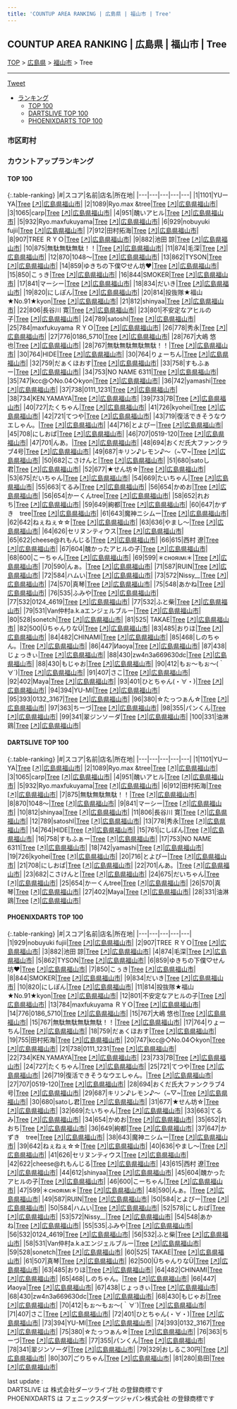 ```yaml
---
title: 'COUNTUP AREA RANKING | 広島県 | 福山市 | Tree'
---
```

## COUNTUP AREA RANKING | 広島県 | 福山市 | Tree

[TOP](/darts/rank/) > [広島県](/darts/rank/広島県/) > [福山市](/darts/rank/広島県/福山市/) > Tree

___

<a href="https://twitter.com/share?ref_src=twsrc%5Etfw" data-text="COUNTUP AREA RANKING | 広島県福山市Tree" class="twitter-share-button" data-hashtags="DARTSLIVE,PHOENIXDARTS,darts,ダーツ" data-show-count="false">Tweet</a>

* [ランキング](#カウントアップランキング)
    * [TOP 100](#top-100)
    * [DARTSLIVE TOP 100](#dartslive-top-100)
    * [PHOENIXDARTS TOP 100](#phoenixdarts-top-100)

### 市区町村

<ul>

</ul>

### カウントアップランキング

#### TOP 100



{:.table-ranking}
|#|スコア|名前|店名|所在地|
|---|---|---|---|---|
|1|1101|<span class="rank-name-dl">YUーYA</span>|<a href="/darts/rank/shops/60dfb72e49f59936774c926eb736cb5a.html">Tree</a> <a href="https://search.dartslive.com/jp/shop/60dfb72e49f59936774c926eb736cb5a">[↗]</a>|<a href="/darts/rank/広島県/福山市">広島県福山市</a>|
|2|1089|<span class="rank-name-dl">Ryo.max &amp;tree</span>|<a href="/darts/rank/shops/60dfb72e49f59936774c926eb736cb5a.html">Tree</a> <a href="https://search.dartslive.com/jp/shop/60dfb72e49f59936774c926eb736cb5a">[↗]</a>|<a href="/darts/rank/広島県/福山市">広島県福山市</a>|
|3|1065|<span class="rank-name-dl">carp</span>|<a href="/darts/rank/shops/60dfb72e49f59936774c926eb736cb5a.html">Tree</a> <a href="https://search.dartslive.com/jp/shop/60dfb72e49f59936774c926eb736cb5a">[↗]</a>|<a href="/darts/rank/広島県/福山市">広島県福山市</a>|
|4|951|<span class="rank-name-dl">醜いアヒル</span>|<a href="/darts/rank/shops/60dfb72e49f59936774c926eb736cb5a.html">Tree</a> <a href="https://search.dartslive.com/jp/shop/60dfb72e49f59936774c926eb736cb5a">[↗]</a>|<a href="/darts/rank/広島県/福山市">広島県福山市</a>|
|5|932|<span class="rank-name-dl">Ryo.maxfukuyama</span>|<a href="/darts/rank/shops/60dfb72e49f59936774c926eb736cb5a.html">Tree</a> <a href="https://search.dartslive.com/jp/shop/60dfb72e49f59936774c926eb736cb5a">[↗]</a>|<a href="/darts/rank/広島県/福山市">広島県福山市</a>|
|6|929|<span class="rank-name-pd">nobuyuki fujii</span>|<a href="/darts/rank/shops/95175.html">Tree</a> <a href="https://vs.phoenixdarts.com/jp/shop/shopDetailInfo/s_95175?s_seq=95175">[↗]</a>|<a href="/darts/rank/広島県/福山市">広島県福山市</a>|
|7|912|<span class="rank-name-dl">田村拓海</span>|<a href="/darts/rank/shops/60dfb72e49f59936774c926eb736cb5a.html">Tree</a> <a href="https://search.dartslive.com/jp/shop/60dfb72e49f59936774c926eb736cb5a">[↗]</a>|<a href="/darts/rank/広島県/福山市">広島県福山市</a>|
|8|907|<span class="rank-name-pd">TREE      ＲＹＯ</span>|<a href="/darts/rank/shops/95175.html">Tree</a> <a href="https://vs.phoenixdarts.com/jp/shop/shopDetailInfo/s_95175?s_seq=95175">[↗]</a>|<a href="/darts/rank/広島県/福山市">広島県福山市</a>|
|9|882|<span class="rank-name-pd"><span class="pro-icon-pd"></span>池田 諒</span>|<a href="/darts/rank/shops/95175.html">Tree</a> <a href="https://vs.phoenixdarts.com/jp/shop/shopDetailInfo/s_95175?s_seq=95175">[↗]</a>|<a href="/darts/rank/広島県/福山市">広島県福山市</a>|
|10|875|<span class="rank-name-dl">無駄無駄無駄！！</span>|<a href="/darts/rank/shops/60dfb72e49f59936774c926eb736cb5a.html">Tree</a> <a href="https://search.dartslive.com/jp/shop/60dfb72e49f59936774c926eb736cb5a">[↗]</a>|<a href="/darts/rank/広島県/福山市">広島県福山市</a>|
|11|874|<span class="rank-name-pd">毛深</span>|<a href="/darts/rank/shops/95175.html">Tree</a> <a href="https://vs.phoenixdarts.com/jp/shop/shopDetailInfo/s_95175?s_seq=95175">[↗]</a>|<a href="/darts/rank/広島県/福山市">広島県福山市</a>|
|12|870|<span class="rank-name-dl">1048～</span>|<a href="/darts/rank/shops/60dfb72e49f59936774c926eb736cb5a.html">Tree</a> <a href="https://search.dartslive.com/jp/shop/60dfb72e49f59936774c926eb736cb5a">[↗]</a>|<a href="/darts/rank/広島県/福山市">広島県福山市</a>|
|13|862|<span class="rank-name-pd">TYSON</span>|<a href="/darts/rank/shops/95175.html">Tree</a> <a href="https://vs.phoenixdarts.com/jp/shop/shopDetailInfo/s_95175?s_seq=95175">[↗]</a>|<a href="/darts/rank/広島県/福山市">広島県福山市</a>|
|14|859|<span class="rank-name-pd">ゆきちの下僕♡せん坊♥</span>|<a href="/darts/rank/shops/95175.html">Tree</a> <a href="https://vs.phoenixdarts.com/jp/shop/shopDetailInfo/s_95175?s_seq=95175">[↗]</a>|<a href="/darts/rank/広島県/福山市">広島県福山市</a>|
|15|850|<span class="rank-name-pd">こぅき</span>|<a href="/darts/rank/shops/95175.html">Tree</a> <a href="https://vs.phoenixdarts.com/jp/shop/shopDetailInfo/s_95175?s_seq=95175">[↗]</a>|<a href="/darts/rank/広島県/福山市">広島県福山市</a>|
|16|844|<span class="rank-name-pd">SMOKER</span>|<a href="/darts/rank/shops/95175.html">Tree</a> <a href="https://vs.phoenixdarts.com/jp/shop/shopDetailInfo/s_95175?s_seq=95175">[↗]</a>|<a href="/darts/rank/広島県/福山市">広島県福山市</a>|
|17|841|<span class="rank-name-dl">マーシー</span>|<a href="/darts/rank/shops/60dfb72e49f59936774c926eb736cb5a.html">Tree</a> <a href="https://search.dartslive.com/jp/shop/60dfb72e49f59936774c926eb736cb5a">[↗]</a>|<a href="/darts/rank/広島県/福山市">広島県福山市</a>|
|18|834|<span class="rank-name-pd">だいき</span>|<a href="/darts/rank/shops/95175.html">Tree</a> <a href="https://vs.phoenixdarts.com/jp/shop/shopDetailInfo/s_95175?s_seq=95175">[↗]</a>|<a href="/darts/rank/広島県/福山市">広島県福山市</a>|
|19|820|<span class="rank-name-pd">にしぽん</span>|<a href="/darts/rank/shops/95175.html">Tree</a> <a href="https://vs.phoenixdarts.com/jp/shop/shopDetailInfo/s_95175?s_seq=95175">[↗]</a>|<a href="/darts/rank/広島県/福山市">広島県福山市</a>|
|20|814|<span class="rank-name-pd">投抜隊★福山★No.91★kyon</span>|<a href="/darts/rank/shops/95175.html">Tree</a> <a href="https://vs.phoenixdarts.com/jp/shop/shopDetailInfo/s_95175?s_seq=95175">[↗]</a>|<a href="/darts/rank/広島県/福山市">広島県福山市</a>|
|21|812|<span class="rank-name-dl">shinyaa</span>|<a href="/darts/rank/shops/60dfb72e49f59936774c926eb736cb5a.html">Tree</a> <a href="https://search.dartslive.com/jp/shop/60dfb72e49f59936774c926eb736cb5a">[↗]</a>|<a href="/darts/rank/広島県/福山市">広島県福山市</a>|
|22|806|<span class="rank-name-dl">長谷川 寛</span>|<a href="/darts/rank/shops/60dfb72e49f59936774c926eb736cb5a.html">Tree</a> <a href="https://search.dartslive.com/jp/shop/60dfb72e49f59936774c926eb736cb5a">[↗]</a>|<a href="/darts/rank/広島県/福山市">広島県福山市</a>|
|23|801|<span class="rank-name-pd">不安定なアヒルの子</span>|<a href="/darts/rank/shops/95175.html">Tree</a> <a href="https://vs.phoenixdarts.com/jp/shop/shopDetailInfo/s_95175?s_seq=95175">[↗]</a>|<a href="/darts/rank/広島県/福山市">広島県福山市</a>|
|24|789|<span class="rank-name-dl">satoshI</span>|<a href="/darts/rank/shops/60dfb72e49f59936774c926eb736cb5a.html">Tree</a> <a href="https://search.dartslive.com/jp/shop/60dfb72e49f59936774c926eb736cb5a">[↗]</a>|<a href="/darts/rank/広島県/福山市">広島県福山市</a>|
|25|784|<span class="rank-name-pd">maxfukuyama ＲＹＯ</span>|<a href="/darts/rank/shops/95175.html">Tree</a> <a href="https://vs.phoenixdarts.com/jp/shop/shopDetailInfo/s_95175?s_seq=95175">[↗]</a>|<a href="/darts/rank/広島県/福山市">広島県福山市</a>|
|26|778|<span class="rank-name-dl">秀永</span>|<a href="/darts/rank/shops/60dfb72e49f59936774c926eb736cb5a.html">Tree</a> <a href="https://search.dartslive.com/jp/shop/60dfb72e49f59936774c926eb736cb5a">[↗]</a>|<a href="/darts/rank/広島県/福山市">広島県福山市</a>|
|27|776|<span class="rank-name-pd">0186_5710</span>|<a href="/darts/rank/shops/95175.html">Tree</a> <a href="https://vs.phoenixdarts.com/jp/shop/shopDetailInfo/s_95175?s_seq=95175">[↗]</a>|<a href="/darts/rank/広島県/福山市">広島県福山市</a>|
|28|767|<span class="rank-name-pd">大嶋 悠也</span>|<a href="/darts/rank/shops/95175.html">Tree</a> <a href="https://vs.phoenixdarts.com/jp/shop/shopDetailInfo/s_95175?s_seq=95175">[↗]</a>|<a href="/darts/rank/広島県/福山市">広島県福山市</a>|
|28|767|<span class="rank-name-pd">無駄無駄無駄無駄！！</span>|<a href="/darts/rank/shops/95175.html">Tree</a> <a href="https://vs.phoenixdarts.com/jp/shop/shopDetailInfo/s_95175?s_seq=95175">[↗]</a>|<a href="/darts/rank/広島県/福山市">広島県福山市</a>|
|30|764|<span class="rank-name-dl">HIDE</span>|<a href="/darts/rank/shops/60dfb72e49f59936774c926eb736cb5a.html">Tree</a> <a href="https://search.dartslive.com/jp/shop/60dfb72e49f59936774c926eb736cb5a">[↗]</a>|<a href="/darts/rank/広島県/福山市">広島県福山市</a>|
|30|764|<span class="rank-name-pd">りょーちん</span>|<a href="/darts/rank/shops/95175.html">Tree</a> <a href="https://vs.phoenixdarts.com/jp/shop/shopDetailInfo/s_95175?s_seq=95175">[↗]</a>|<a href="/darts/rank/広島県/福山市">広島県福山市</a>|
|32|759|<span class="rank-name-pd">だぁくほおす</span>|<a href="/darts/rank/shops/95175.html">Tree</a> <a href="https://vs.phoenixdarts.com/jp/shop/shopDetailInfo/s_95175?s_seq=95175">[↗]</a>|<a href="/darts/rank/広島県/福山市">広島県福山市</a>|
|33|758|<span class="rank-name-dl">すもふぁー</span>|<a href="/darts/rank/shops/60dfb72e49f59936774c926eb736cb5a.html">Tree</a> <a href="https://search.dartslive.com/jp/shop/60dfb72e49f59936774c926eb736cb5a">[↗]</a>|<a href="/darts/rank/広島県/福山市">広島県福山市</a>|
|34|753|<span class="rank-name-dl">NO NAME 6311</span>|<a href="/darts/rank/shops/60dfb72e49f59936774c926eb736cb5a.html">Tree</a> <a href="https://search.dartslive.com/jp/shop/60dfb72e49f59936774c926eb736cb5a">[↗]</a>|<a href="/darts/rank/広島県/福山市">広島県福山市</a>|
|35|747|<span class="rank-name-pd">kcc@◇No.04◇kyon</span>|<a href="/darts/rank/shops/95175.html">Tree</a> <a href="https://vs.phoenixdarts.com/jp/shop/shopDetailInfo/s_95175?s_seq=95175">[↗]</a>|<a href="/darts/rank/広島県/福山市">広島県福山市</a>|
|36|742|<span class="rank-name-dl">yamashi</span>|<a href="/darts/rank/shops/60dfb72e49f59936774c926eb736cb5a.html">Tree</a> <a href="https://search.dartslive.com/jp/shop/60dfb72e49f59936774c926eb736cb5a">[↗]</a>|<a href="/darts/rank/広島県/福山市">広島県福山市</a>|
|37|738|<span class="rank-name-pd">0111_1231</span>|<a href="/darts/rank/shops/95175.html">Tree</a> <a href="https://vs.phoenixdarts.com/jp/shop/shopDetailInfo/s_95175?s_seq=95175">[↗]</a>|<a href="/darts/rank/広島県/福山市">広島県福山市</a>|
|38|734|<span class="rank-name-pd">KEN.YAMAYA</span>|<a href="/darts/rank/shops/95175.html">Tree</a> <a href="https://vs.phoenixdarts.com/jp/shop/shopDetailInfo/s_95175?s_seq=95175">[↗]</a>|<a href="/darts/rank/広島県/福山市">広島県福山市</a>|
|39|733|<span class="rank-name-pd">7B</span>|<a href="/darts/rank/shops/95175.html">Tree</a> <a href="https://vs.phoenixdarts.com/jp/shop/shopDetailInfo/s_95175?s_seq=95175">[↗]</a>|<a href="/darts/rank/広島県/福山市">広島県福山市</a>|
|40|727|<span class="rank-name-pd">たくちゃん</span>|<a href="/darts/rank/shops/95175.html">Tree</a> <a href="https://vs.phoenixdarts.com/jp/shop/shopDetailInfo/s_95175?s_seq=95175">[↗]</a>|<a href="/darts/rank/広島県/福山市">広島県福山市</a>|
|41|726|<span class="rank-name-dl">kyohei</span>|<a href="/darts/rank/shops/60dfb72e49f59936774c926eb736cb5a.html">Tree</a> <a href="https://search.dartslive.com/jp/shop/60dfb72e49f59936774c926eb736cb5a">[↗]</a>|<a href="/darts/rank/広島県/福山市">広島県福山市</a>|
|42|721|<span class="rank-name-pd">てつや</span>|<a href="/darts/rank/shops/95175.html">Tree</a> <a href="https://vs.phoenixdarts.com/jp/shop/shopDetailInfo/s_95175?s_seq=95175">[↗]</a>|<a href="/darts/rank/広島県/福山市">広島県福山市</a>|
|43|719|<span class="rank-name-pd">復活できそうなウエしゃん。</span>|<a href="/darts/rank/shops/95175.html">Tree</a> <a href="https://vs.phoenixdarts.com/jp/shop/shopDetailInfo/s_95175?s_seq=95175">[↗]</a>|<a href="/darts/rank/広島県/福山市">広島県福山市</a>|
|44|716|<span class="rank-name-dl">とよぴー</span>|<a href="/darts/rank/shops/60dfb72e49f59936774c926eb736cb5a.html">Tree</a> <a href="https://search.dartslive.com/jp/shop/60dfb72e49f59936774c926eb736cb5a">[↗]</a>|<a href="/darts/rank/広島県/福山市">広島県福山市</a>|
|45|708|<span class="rank-name-dl">にしおぱ</span>|<a href="/darts/rank/shops/60dfb72e49f59936774c926eb736cb5a.html">Tree</a> <a href="https://search.dartslive.com/jp/shop/60dfb72e49f59936774c926eb736cb5a">[↗]</a>|<a href="/darts/rank/広島県/福山市">広島県福山市</a>|
|46|707|<span class="rank-name-pd">0519-120</span>|<a href="/darts/rank/shops/95175.html">Tree</a> <a href="https://vs.phoenixdarts.com/jp/shop/shopDetailInfo/s_95175?s_seq=95175">[↗]</a>|<a href="/darts/rank/広島県/福山市">広島県福山市</a>|
|47|701|<span class="rank-name-dl">んあ。</span>|<a href="/darts/rank/shops/60dfb72e49f59936774c926eb736cb5a.html">Tree</a> <a href="https://search.dartslive.com/jp/shop/60dfb72e49f59936774c926eb736cb5a">[↗]</a>|<a href="/darts/rank/広島県/福山市">広島県福山市</a>|
|48|694|<span class="rank-name-pd">おくだ氏大ファンクラブ4号</span>|<a href="/darts/rank/shops/95175.html">Tree</a> <a href="https://vs.phoenixdarts.com/jp/shop/shopDetailInfo/s_95175?s_seq=95175">[↗]</a>|<a href="/darts/rank/広島県/福山市">広島県福山市</a>|
|49|687|<span class="rank-name-pd">キリン♪レモン♪～（~▽~</span>|<a href="/darts/rank/shops/95175.html">Tree</a> <a href="https://vs.phoenixdarts.com/jp/shop/shopDetailInfo/s_95175?s_seq=95175">[↗]</a>|<a href="/darts/rank/広島県/福山市">広島県福山市</a>|
|50|682|<span class="rank-name-dl">こさけんと</span>|<a href="/darts/rank/shops/60dfb72e49f59936774c926eb736cb5a.html">Tree</a> <a href="https://search.dartslive.com/jp/shop/60dfb72e49f59936774c926eb736cb5a">[↗]</a>|<a href="/darts/rank/広島県/福山市">広島県福山市</a>|
|51|680|<span class="rank-name-pd">satoし君</span>|<a href="/darts/rank/shops/95175.html">Tree</a> <a href="https://vs.phoenixdarts.com/jp/shop/shopDetailInfo/s_95175?s_seq=95175">[↗]</a>|<a href="/darts/rank/広島県/福山市">広島県福山市</a>|
|52|677|<span class="rank-name-pd">★せん坊☆</span>|<a href="/darts/rank/shops/95175.html">Tree</a> <a href="https://vs.phoenixdarts.com/jp/shop/shopDetailInfo/s_95175?s_seq=95175">[↗]</a>|<a href="/darts/rank/広島県/福山市">広島県福山市</a>|
|53|675|<span class="rank-name-dl">だいちゃん</span>|<a href="/darts/rank/shops/60dfb72e49f59936774c926eb736cb5a.html">Tree</a> <a href="https://search.dartslive.com/jp/shop/60dfb72e49f59936774c926eb736cb5a">[↗]</a>|<a href="/darts/rank/広島県/福山市">広島県福山市</a>|
|54|669|<span class="rank-name-pd">たいちゃん</span>|<a href="/darts/rank/shops/95175.html">Tree</a> <a href="https://vs.phoenixdarts.com/jp/shop/shopDetailInfo/s_95175?s_seq=95175">[↗]</a>|<a href="/darts/rank/広島県/福山市">広島県福山市</a>|
|55|663|<span class="rank-name-pd">てるみ</span>|<a href="/darts/rank/shops/95175.html">Tree</a> <a href="https://vs.phoenixdarts.com/jp/shop/shopDetailInfo/s_95175?s_seq=95175">[↗]</a>|<a href="/darts/rank/広島県/福山市">広島県福山市</a>|
|56|654|<span class="rank-name-pd">かめお</span>|<a href="/darts/rank/shops/95175.html">Tree</a> <a href="https://vs.phoenixdarts.com/jp/shop/shopDetailInfo/s_95175?s_seq=95175">[↗]</a>|<a href="/darts/rank/広島県/福山市">広島県福山市</a>|
|56|654|<span class="rank-name-dl">かーくんtree</span>|<a href="/darts/rank/shops/60dfb72e49f59936774c926eb736cb5a.html">Tree</a> <a href="https://search.dartslive.com/jp/shop/60dfb72e49f59936774c926eb736cb5a">[↗]</a>|<a href="/darts/rank/広島県/福山市">広島県福山市</a>|
|58|652|<span class="rank-name-pd">れおち</span>|<a href="/darts/rank/shops/95175.html">Tree</a> <a href="https://vs.phoenixdarts.com/jp/shop/shopDetailInfo/s_95175?s_seq=95175">[↗]</a>|<a href="/darts/rank/広島県/福山市">広島県福山市</a>|
|59|649|<span class="rank-name-pd">絢都</span>|<a href="/darts/rank/shops/95175.html">Tree</a> <a href="https://vs.phoenixdarts.com/jp/shop/shopDetailInfo/s_95175?s_seq=95175">[↗]</a>|<a href="/darts/rank/広島県/福山市">広島県福山市</a>|
|60|647|<span class="rank-name-pd">かずき　tree</span>|<a href="/darts/rank/shops/95175.html">Tree</a> <a href="https://vs.phoenixdarts.com/jp/shop/shopDetailInfo/s_95175?s_seq=95175">[↗]</a>|<a href="/darts/rank/広島県/福山市">広島県福山市</a>|
|61|643|<span class="rank-name-pd">魔神ニシムー</span>|<a href="/darts/rank/shops/95175.html">Tree</a> <a href="https://vs.phoenixdarts.com/jp/shop/shopDetailInfo/s_95175?s_seq=95175">[↗]</a>|<a href="/darts/rank/広島県/福山市">広島県福山市</a>|
|62|642|<span class="rank-name-pd">ねぇねぇ☆☆</span>|<a href="/darts/rank/shops/95175.html">Tree</a> <a href="https://vs.phoenixdarts.com/jp/shop/shopDetailInfo/s_95175?s_seq=95175">[↗]</a>|<a href="/darts/rank/広島県/福山市">広島県福山市</a>|
|63|636|<span class="rank-name-pd">やまし〜</span>|<a href="/darts/rank/shops/95175.html">Tree</a> <a href="https://vs.phoenixdarts.com/jp/shop/shopDetailInfo/s_95175?s_seq=95175">[↗]</a>|<a href="/darts/rank/広島県/福山市">広島県福山市</a>|
|64|626|<span class="rank-name-pd">セリヌンティウス</span>|<a href="/darts/rank/shops/95175.html">Tree</a> <a href="https://vs.phoenixdarts.com/jp/shop/shopDetailInfo/s_95175?s_seq=95175">[↗]</a>|<a href="/darts/rank/広島県/福山市">広島県福山市</a>|
|65|622|<span class="rank-name-pd">cheese@れもんじる</span>|<a href="/darts/rank/shops/95175.html">Tree</a> <a href="https://vs.phoenixdarts.com/jp/shop/shopDetailInfo/s_95175?s_seq=95175">[↗]</a>|<a href="/darts/rank/広島県/福山市">広島県福山市</a>|
|66|615|<span class="rank-name-pd"><span class="pro-icon-pd"></span>西村 遼</span>|<a href="/darts/rank/shops/95175.html">Tree</a> <a href="https://vs.phoenixdarts.com/jp/shop/shopDetailInfo/s_95175?s_seq=95175">[↗]</a>|<a href="/darts/rank/広島県/福山市">広島県福山市</a>|
|67|604|<span class="rank-name-pd">醜かったアヒルの子</span>|<a href="/darts/rank/shops/95175.html">Tree</a> <a href="https://vs.phoenixdarts.com/jp/shop/shopDetailInfo/s_95175?s_seq=95175">[↗]</a>|<a href="/darts/rank/広島県/福山市">広島県福山市</a>|
|68|600|<span class="rank-name-pd">こーちゃん</span>|<a href="/darts/rank/shops/95175.html">Tree</a> <a href="https://vs.phoenixdarts.com/jp/shop/shopDetailInfo/s_95175?s_seq=95175">[↗]</a>|<a href="/darts/rank/広島県/福山市">広島県福山市</a>|
|69|599|<span class="rank-name-pd">＊снояιмι＊</span>|<a href="/darts/rank/shops/95175.html">Tree</a> <a href="https://vs.phoenixdarts.com/jp/shop/shopDetailInfo/s_95175?s_seq=95175">[↗]</a>|<a href="/darts/rank/広島県/福山市">広島県福山市</a>|
|70|590|<span class="rank-name-pd">んぁ。</span>|<a href="/darts/rank/shops/95175.html">Tree</a> <a href="https://vs.phoenixdarts.com/jp/shop/shopDetailInfo/s_95175?s_seq=95175">[↗]</a>|<a href="/darts/rank/広島県/福山市">広島県福山市</a>|
|71|587|<span class="rank-name-pd">RUIN</span>|<a href="/darts/rank/shops/95175.html">Tree</a> <a href="https://vs.phoenixdarts.com/jp/shop/shopDetailInfo/s_95175?s_seq=95175">[↗]</a>|<a href="/darts/rank/広島県/福山市">広島県福山市</a>|
|72|584|<span class="rank-name-pd">ハムい</span>|<a href="/darts/rank/shops/95175.html">Tree</a> <a href="https://vs.phoenixdarts.com/jp/shop/shopDetailInfo/s_95175?s_seq=95175">[↗]</a>|<a href="/darts/rank/広島県/福山市">広島県福山市</a>|
|73|572|<span class="rank-name-pd">Nissy__</span>|<a href="/darts/rank/shops/95175.html">Tree</a> <a href="https://vs.phoenixdarts.com/jp/shop/shopDetailInfo/s_95175?s_seq=95175">[↗]</a>|<a href="/darts/rank/広島県/福山市">広島県福山市</a>|
|74|570|<span class="rank-name-dl">真琴</span>|<a href="/darts/rank/shops/60dfb72e49f59936774c926eb736cb5a.html">Tree</a> <a href="https://search.dartslive.com/jp/shop/60dfb72e49f59936774c926eb736cb5a">[↗]</a>|<a href="/darts/rank/広島県/福山市">広島県福山市</a>|
|75|548|<span class="rank-name-pd">あかね</span>|<a href="/darts/rank/shops/95175.html">Tree</a> <a href="https://vs.phoenixdarts.com/jp/shop/shopDetailInfo/s_95175?s_seq=95175">[↗]</a>|<a href="/darts/rank/広島県/福山市">広島県福山市</a>|
|76|535|<span class="rank-name-pd">ふみや</span>|<a href="/darts/rank/shops/95175.html">Tree</a> <a href="https://vs.phoenixdarts.com/jp/shop/shopDetailInfo/s_95175?s_seq=95175">[↗]</a>|<a href="/darts/rank/広島県/福山市">広島県福山市</a>|
|77|532|<span class="rank-name-pd">0124_4619</span>|<a href="/darts/rank/shops/95175.html">Tree</a> <a href="https://vs.phoenixdarts.com/jp/shop/shopDetailInfo/s_95175?s_seq=95175">[↗]</a>|<a href="/darts/rank/広島県/福山市">広島県福山市</a>|
|77|532|<span class="rank-name-pd">ふと柴</span>|<a href="/darts/rank/shops/95175.html">Tree</a> <a href="https://vs.phoenixdarts.com/jp/shop/shopDetailInfo/s_95175?s_seq=95175">[↗]</a>|<a href="/darts/rank/広島県/福山市">広島県福山市</a>|
|79|531|<span class="rank-name-pd">Van仲村a.k.aエンジェルブルー</span>|<a href="/darts/rank/shops/95175.html">Tree</a> <a href="https://vs.phoenixdarts.com/jp/shop/shopDetailInfo/s_95175?s_seq=95175">[↗]</a>|<a href="/darts/rank/広島県/福山市">広島県福山市</a>|
|80|528|<span class="rank-name-pd">sonetch</span>|<a href="/darts/rank/shops/95175.html">Tree</a> <a href="https://vs.phoenixdarts.com/jp/shop/shopDetailInfo/s_95175?s_seq=95175">[↗]</a>|<a href="/darts/rank/広島県/福山市">広島県福山市</a>|
|81|525|<span class="rank-name-pd">  TAKAE</span>|<a href="/darts/rank/shops/95175.html">Tree</a> <a href="https://vs.phoenixdarts.com/jp/shop/shopDetailInfo/s_95175?s_seq=95175">[↗]</a>|<a href="/darts/rank/広島県/福山市">広島県福山市</a>|
|82|500|<span class="rank-name-pd">ÜちゃんりなÜ</span>|<a href="/darts/rank/shops/95175.html">Tree</a> <a href="https://vs.phoenixdarts.com/jp/shop/shopDetailInfo/s_95175?s_seq=95175">[↗]</a>|<a href="/darts/rank/広島県/福山市">広島県福山市</a>|
|83|485|<span class="rank-name-pd">おりほ</span>|<a href="/darts/rank/shops/95175.html">Tree</a> <a href="https://vs.phoenixdarts.com/jp/shop/shopDetailInfo/s_95175?s_seq=95175">[↗]</a>|<a href="/darts/rank/広島県/福山市">広島県福山市</a>|
|84|482|<span class="rank-name-pd">CHINAMI</span>|<a href="/darts/rank/shops/95175.html">Tree</a> <a href="https://vs.phoenixdarts.com/jp/shop/shopDetailInfo/s_95175?s_seq=95175">[↗]</a>|<a href="/darts/rank/広島県/福山市">広島県福山市</a>|
|85|468|<span class="rank-name-pd">しのちゃん。</span>|<a href="/darts/rank/shops/95175.html">Tree</a> <a href="https://vs.phoenixdarts.com/jp/shop/shopDetailInfo/s_95175?s_seq=95175">[↗]</a>|<a href="/darts/rank/広島県/福山市">広島県福山市</a>|
|86|447|<span class="rank-name-pd">Иaoya</span>|<a href="/darts/rank/shops/95175.html">Tree</a> <a href="https://vs.phoenixdarts.com/jp/shop/shopDetailInfo/s_95175?s_seq=95175">[↗]</a>|<a href="/darts/rank/広島県/福山市">広島県福山市</a>|
|87|438|<span class="rank-name-pd">じょっきぃ</span>|<a href="/darts/rank/shops/95175.html">Tree</a> <a href="https://vs.phoenixdarts.com/jp/shop/shopDetailInfo/s_95175?s_seq=95175">[↗]</a>|<a href="/darts/rank/広島県/福山市">広島県福山市</a>|
|88|430|<span class="rank-name-pd">zw4n3a669630dc</span>|<a href="/darts/rank/shops/95175.html">Tree</a> <a href="https://vs.phoenixdarts.com/jp/shop/shopDetailInfo/s_95175?s_seq=95175">[↗]</a>|<a href="/darts/rank/広島県/福山市">広島県福山市</a>|
|88|430|<span class="rank-name-pd">もじゃお</span>|<a href="/darts/rank/shops/95175.html">Tree</a> <a href="https://vs.phoenixdarts.com/jp/shop/shopDetailInfo/s_95175?s_seq=95175">[↗]</a>|<a href="/darts/rank/広島県/福山市">広島県福山市</a>|
|90|412|<span class="rank-name-pd">もぉ～もぉ～(｀∀´)</span>|<a href="/darts/rank/shops/95175.html">Tree</a> <a href="https://vs.phoenixdarts.com/jp/shop/shopDetailInfo/s_95175?s_seq=95175">[↗]</a>|<a href="/darts/rank/広島県/福山市">広島県福山市</a>|
|91|407|<span class="rank-name-pd">さこ</span>|<a href="/darts/rank/shops/95175.html">Tree</a> <a href="https://vs.phoenixdarts.com/jp/shop/shopDetailInfo/s_95175?s_seq=95175">[↗]</a>|<a href="/darts/rank/広島県/福山市">広島県福山市</a>|
|92|402|<span class="rank-name-dl">Maya</span>|<a href="/darts/rank/shops/60dfb72e49f59936774c926eb736cb5a.html">Tree</a> <a href="https://search.dartslive.com/jp/shop/60dfb72e49f59936774c926eb736cb5a">[↗]</a>|<a href="/darts/rank/広島県/福山市">広島県福山市</a>|
|93|401|<span class="rank-name-pd">ひとちゃん(・∀・)</span>|<a href="/darts/rank/shops/95175.html">Tree</a> <a href="https://vs.phoenixdarts.com/jp/shop/shopDetailInfo/s_95175?s_seq=95175">[↗]</a>|<a href="/darts/rank/広島県/福山市">広島県福山市</a>|
|94|394|<span class="rank-name-pd">YU-MI</span>|<a href="/darts/rank/shops/95175.html">Tree</a> <a href="https://vs.phoenixdarts.com/jp/shop/shopDetailInfo/s_95175?s_seq=95175">[↗]</a>|<a href="/darts/rank/広島県/福山市">広島県福山市</a>|
|95|393|<span class="rank-name-pd">0132_3167</span>|<a href="/darts/rank/shops/95175.html">Tree</a> <a href="https://vs.phoenixdarts.com/jp/shop/shopDetailInfo/s_95175?s_seq=95175">[↗]</a>|<a href="/darts/rank/広島県/福山市">広島県福山市</a>|
|96|380|<span class="rank-name-pd">☆たっつぁん☆</span>|<a href="/darts/rank/shops/95175.html">Tree</a> <a href="https://vs.phoenixdarts.com/jp/shop/shopDetailInfo/s_95175?s_seq=95175">[↗]</a>|<a href="/darts/rank/広島県/福山市">広島県福山市</a>|
|97|363|<span class="rank-name-pd">ちーづ</span>|<a href="/darts/rank/shops/95175.html">Tree</a> <a href="https://vs.phoenixdarts.com/jp/shop/shopDetailInfo/s_95175?s_seq=95175">[↗]</a>|<a href="/darts/rank/広島県/福山市">広島県福山市</a>|
|98|355|<span class="rank-name-pd">パンくん</span>|<a href="/darts/rank/shops/95175.html">Tree</a> <a href="https://vs.phoenixdarts.com/jp/shop/shopDetailInfo/s_95175?s_seq=95175">[↗]</a>|<a href="/darts/rank/広島県/福山市">広島県福山市</a>|
|99|341|<span class="rank-name-pd">翠ジンソーダ</span>|<a href="/darts/rank/shops/95175.html">Tree</a> <a href="https://vs.phoenixdarts.com/jp/shop/shopDetailInfo/s_95175?s_seq=95175">[↗]</a>|<a href="/darts/rank/広島県/福山市">広島県福山市</a>|
|100|331|<span class="rank-name-dl">油淋鶏</span>|<a href="/darts/rank/shops/60dfb72e49f59936774c926eb736cb5a.html">Tree</a> <a href="https://search.dartslive.com/jp/shop/60dfb72e49f59936774c926eb736cb5a">[↗]</a>|<a href="/darts/rank/広島県/福山市">広島県福山市</a>|


#### DARTSLIVE TOP 100



{:.table-ranking}
|#|スコア|名前|店名|所在地|
|---|---|---|---|---|
|1|1101|<span class="rank-name-dl">YUーYA</span>|<a href="/darts/rank/shops/60dfb72e49f59936774c926eb736cb5a.html">Tree</a> <a href="https://search.dartslive.com/jp/shop/60dfb72e49f59936774c926eb736cb5a">[↗]</a>|<a href="/darts/rank/広島県/福山市">広島県福山市</a>|
|2|1089|<span class="rank-name-dl">Ryo.max &amp;tree</span>|<a href="/darts/rank/shops/60dfb72e49f59936774c926eb736cb5a.html">Tree</a> <a href="https://search.dartslive.com/jp/shop/60dfb72e49f59936774c926eb736cb5a">[↗]</a>|<a href="/darts/rank/広島県/福山市">広島県福山市</a>|
|3|1065|<span class="rank-name-dl">carp</span>|<a href="/darts/rank/shops/60dfb72e49f59936774c926eb736cb5a.html">Tree</a> <a href="https://search.dartslive.com/jp/shop/60dfb72e49f59936774c926eb736cb5a">[↗]</a>|<a href="/darts/rank/広島県/福山市">広島県福山市</a>|
|4|951|<span class="rank-name-dl">醜いアヒル</span>|<a href="/darts/rank/shops/60dfb72e49f59936774c926eb736cb5a.html">Tree</a> <a href="https://search.dartslive.com/jp/shop/60dfb72e49f59936774c926eb736cb5a">[↗]</a>|<a href="/darts/rank/広島県/福山市">広島県福山市</a>|
|5|932|<span class="rank-name-dl">Ryo.maxfukuyama</span>|<a href="/darts/rank/shops/60dfb72e49f59936774c926eb736cb5a.html">Tree</a> <a href="https://search.dartslive.com/jp/shop/60dfb72e49f59936774c926eb736cb5a">[↗]</a>|<a href="/darts/rank/広島県/福山市">広島県福山市</a>|
|6|912|<span class="rank-name-dl">田村拓海</span>|<a href="/darts/rank/shops/60dfb72e49f59936774c926eb736cb5a.html">Tree</a> <a href="https://search.dartslive.com/jp/shop/60dfb72e49f59936774c926eb736cb5a">[↗]</a>|<a href="/darts/rank/広島県/福山市">広島県福山市</a>|
|7|875|<span class="rank-name-dl">無駄無駄無駄！！</span>|<a href="/darts/rank/shops/60dfb72e49f59936774c926eb736cb5a.html">Tree</a> <a href="https://search.dartslive.com/jp/shop/60dfb72e49f59936774c926eb736cb5a">[↗]</a>|<a href="/darts/rank/広島県/福山市">広島県福山市</a>|
|8|870|<span class="rank-name-dl">1048～</span>|<a href="/darts/rank/shops/60dfb72e49f59936774c926eb736cb5a.html">Tree</a> <a href="https://search.dartslive.com/jp/shop/60dfb72e49f59936774c926eb736cb5a">[↗]</a>|<a href="/darts/rank/広島県/福山市">広島県福山市</a>|
|9|841|<span class="rank-name-dl">マーシー</span>|<a href="/darts/rank/shops/60dfb72e49f59936774c926eb736cb5a.html">Tree</a> <a href="https://search.dartslive.com/jp/shop/60dfb72e49f59936774c926eb736cb5a">[↗]</a>|<a href="/darts/rank/広島県/福山市">広島県福山市</a>|
|10|812|<span class="rank-name-dl">shinyaa</span>|<a href="/darts/rank/shops/60dfb72e49f59936774c926eb736cb5a.html">Tree</a> <a href="https://search.dartslive.com/jp/shop/60dfb72e49f59936774c926eb736cb5a">[↗]</a>|<a href="/darts/rank/広島県/福山市">広島県福山市</a>|
|11|806|<span class="rank-name-dl">長谷川 寛</span>|<a href="/darts/rank/shops/60dfb72e49f59936774c926eb736cb5a.html">Tree</a> <a href="https://search.dartslive.com/jp/shop/60dfb72e49f59936774c926eb736cb5a">[↗]</a>|<a href="/darts/rank/広島県/福山市">広島県福山市</a>|
|12|789|<span class="rank-name-dl">satoshI</span>|<a href="/darts/rank/shops/60dfb72e49f59936774c926eb736cb5a.html">Tree</a> <a href="https://search.dartslive.com/jp/shop/60dfb72e49f59936774c926eb736cb5a">[↗]</a>|<a href="/darts/rank/広島県/福山市">広島県福山市</a>|
|13|778|<span class="rank-name-dl">秀永</span>|<a href="/darts/rank/shops/60dfb72e49f59936774c926eb736cb5a.html">Tree</a> <a href="https://search.dartslive.com/jp/shop/60dfb72e49f59936774c926eb736cb5a">[↗]</a>|<a href="/darts/rank/広島県/福山市">広島県福山市</a>|
|14|764|<span class="rank-name-dl">HIDE</span>|<a href="/darts/rank/shops/60dfb72e49f59936774c926eb736cb5a.html">Tree</a> <a href="https://search.dartslive.com/jp/shop/60dfb72e49f59936774c926eb736cb5a">[↗]</a>|<a href="/darts/rank/広島県/福山市">広島県福山市</a>|
|15|761|<span class="rank-name-dl">にしぽん</span>|<a href="/darts/rank/shops/60dfb72e49f59936774c926eb736cb5a.html">Tree</a> <a href="https://search.dartslive.com/jp/shop/60dfb72e49f59936774c926eb736cb5a">[↗]</a>|<a href="/darts/rank/広島県/福山市">広島県福山市</a>|
|16|758|<span class="rank-name-dl">すもふぁー</span>|<a href="/darts/rank/shops/60dfb72e49f59936774c926eb736cb5a.html">Tree</a> <a href="https://search.dartslive.com/jp/shop/60dfb72e49f59936774c926eb736cb5a">[↗]</a>|<a href="/darts/rank/広島県/福山市">広島県福山市</a>|
|17|753|<span class="rank-name-dl">NO NAME 6311</span>|<a href="/darts/rank/shops/60dfb72e49f59936774c926eb736cb5a.html">Tree</a> <a href="https://search.dartslive.com/jp/shop/60dfb72e49f59936774c926eb736cb5a">[↗]</a>|<a href="/darts/rank/広島県/福山市">広島県福山市</a>|
|18|742|<span class="rank-name-dl">yamashi</span>|<a href="/darts/rank/shops/60dfb72e49f59936774c926eb736cb5a.html">Tree</a> <a href="https://search.dartslive.com/jp/shop/60dfb72e49f59936774c926eb736cb5a">[↗]</a>|<a href="/darts/rank/広島県/福山市">広島県福山市</a>|
|19|726|<span class="rank-name-dl">kyohei</span>|<a href="/darts/rank/shops/60dfb72e49f59936774c926eb736cb5a.html">Tree</a> <a href="https://search.dartslive.com/jp/shop/60dfb72e49f59936774c926eb736cb5a">[↗]</a>|<a href="/darts/rank/広島県/福山市">広島県福山市</a>|
|20|716|<span class="rank-name-dl">とよぴー</span>|<a href="/darts/rank/shops/60dfb72e49f59936774c926eb736cb5a.html">Tree</a> <a href="https://search.dartslive.com/jp/shop/60dfb72e49f59936774c926eb736cb5a">[↗]</a>|<a href="/darts/rank/広島県/福山市">広島県福山市</a>|
|21|708|<span class="rank-name-dl">にしおぱ</span>|<a href="/darts/rank/shops/60dfb72e49f59936774c926eb736cb5a.html">Tree</a> <a href="https://search.dartslive.com/jp/shop/60dfb72e49f59936774c926eb736cb5a">[↗]</a>|<a href="/darts/rank/広島県/福山市">広島県福山市</a>|
|22|701|<span class="rank-name-dl">んあ。</span>|<a href="/darts/rank/shops/60dfb72e49f59936774c926eb736cb5a.html">Tree</a> <a href="https://search.dartslive.com/jp/shop/60dfb72e49f59936774c926eb736cb5a">[↗]</a>|<a href="/darts/rank/広島県/福山市">広島県福山市</a>|
|23|682|<span class="rank-name-dl">こさけんと</span>|<a href="/darts/rank/shops/60dfb72e49f59936774c926eb736cb5a.html">Tree</a> <a href="https://search.dartslive.com/jp/shop/60dfb72e49f59936774c926eb736cb5a">[↗]</a>|<a href="/darts/rank/広島県/福山市">広島県福山市</a>|
|24|675|<span class="rank-name-dl">だいちゃん</span>|<a href="/darts/rank/shops/60dfb72e49f59936774c926eb736cb5a.html">Tree</a> <a href="https://search.dartslive.com/jp/shop/60dfb72e49f59936774c926eb736cb5a">[↗]</a>|<a href="/darts/rank/広島県/福山市">広島県福山市</a>|
|25|654|<span class="rank-name-dl">かーくんtree</span>|<a href="/darts/rank/shops/60dfb72e49f59936774c926eb736cb5a.html">Tree</a> <a href="https://search.dartslive.com/jp/shop/60dfb72e49f59936774c926eb736cb5a">[↗]</a>|<a href="/darts/rank/広島県/福山市">広島県福山市</a>|
|26|570|<span class="rank-name-dl">真琴</span>|<a href="/darts/rank/shops/60dfb72e49f59936774c926eb736cb5a.html">Tree</a> <a href="https://search.dartslive.com/jp/shop/60dfb72e49f59936774c926eb736cb5a">[↗]</a>|<a href="/darts/rank/広島県/福山市">広島県福山市</a>|
|27|402|<span class="rank-name-dl">Maya</span>|<a href="/darts/rank/shops/60dfb72e49f59936774c926eb736cb5a.html">Tree</a> <a href="https://search.dartslive.com/jp/shop/60dfb72e49f59936774c926eb736cb5a">[↗]</a>|<a href="/darts/rank/広島県/福山市">広島県福山市</a>|
|28|331|<span class="rank-name-dl">油淋鶏</span>|<a href="/darts/rank/shops/60dfb72e49f59936774c926eb736cb5a.html">Tree</a> <a href="https://search.dartslive.com/jp/shop/60dfb72e49f59936774c926eb736cb5a">[↗]</a>|<a href="/darts/rank/広島県/福山市">広島県福山市</a>|


#### PHOENIXDARTS TOP 100



{:.table-ranking}
|#|スコア|名前|店名|所在地|
|---|---|---|---|---|
|1|929|<span class="rank-name-pd">nobuyuki fujii</span>|<a href="/darts/rank/shops/95175.html">Tree</a> <a href="https://vs.phoenixdarts.com/jp/shop/shopDetailInfo/s_95175?s_seq=95175">[↗]</a>|<a href="/darts/rank/広島県/福山市">広島県福山市</a>|
|2|907|<span class="rank-name-pd">TREE      ＲＹＯ</span>|<a href="/darts/rank/shops/95175.html">Tree</a> <a href="https://vs.phoenixdarts.com/jp/shop/shopDetailInfo/s_95175?s_seq=95175">[↗]</a>|<a href="/darts/rank/広島県/福山市">広島県福山市</a>|
|3|882|<span class="rank-name-pd"><span class="pro-icon-pd"></span>池田 諒</span>|<a href="/darts/rank/shops/95175.html">Tree</a> <a href="https://vs.phoenixdarts.com/jp/shop/shopDetailInfo/s_95175?s_seq=95175">[↗]</a>|<a href="/darts/rank/広島県/福山市">広島県福山市</a>|
|4|874|<span class="rank-name-pd">毛深</span>|<a href="/darts/rank/shops/95175.html">Tree</a> <a href="https://vs.phoenixdarts.com/jp/shop/shopDetailInfo/s_95175?s_seq=95175">[↗]</a>|<a href="/darts/rank/広島県/福山市">広島県福山市</a>|
|5|862|<span class="rank-name-pd">TYSON</span>|<a href="/darts/rank/shops/95175.html">Tree</a> <a href="https://vs.phoenixdarts.com/jp/shop/shopDetailInfo/s_95175?s_seq=95175">[↗]</a>|<a href="/darts/rank/広島県/福山市">広島県福山市</a>|
|6|859|<span class="rank-name-pd">ゆきちの下僕♡せん坊♥</span>|<a href="/darts/rank/shops/95175.html">Tree</a> <a href="https://vs.phoenixdarts.com/jp/shop/shopDetailInfo/s_95175?s_seq=95175">[↗]</a>|<a href="/darts/rank/広島県/福山市">広島県福山市</a>|
|7|850|<span class="rank-name-pd">こぅき</span>|<a href="/darts/rank/shops/95175.html">Tree</a> <a href="https://vs.phoenixdarts.com/jp/shop/shopDetailInfo/s_95175?s_seq=95175">[↗]</a>|<a href="/darts/rank/広島県/福山市">広島県福山市</a>|
|8|844|<span class="rank-name-pd">SMOKER</span>|<a href="/darts/rank/shops/95175.html">Tree</a> <a href="https://vs.phoenixdarts.com/jp/shop/shopDetailInfo/s_95175?s_seq=95175">[↗]</a>|<a href="/darts/rank/広島県/福山市">広島県福山市</a>|
|9|834|<span class="rank-name-pd">だいき</span>|<a href="/darts/rank/shops/95175.html">Tree</a> <a href="https://vs.phoenixdarts.com/jp/shop/shopDetailInfo/s_95175?s_seq=95175">[↗]</a>|<a href="/darts/rank/広島県/福山市">広島県福山市</a>|
|10|820|<span class="rank-name-pd">にしぽん</span>|<a href="/darts/rank/shops/95175.html">Tree</a> <a href="https://vs.phoenixdarts.com/jp/shop/shopDetailInfo/s_95175?s_seq=95175">[↗]</a>|<a href="/darts/rank/広島県/福山市">広島県福山市</a>|
|11|814|<span class="rank-name-pd">投抜隊★福山★No.91★kyon</span>|<a href="/darts/rank/shops/95175.html">Tree</a> <a href="https://vs.phoenixdarts.com/jp/shop/shopDetailInfo/s_95175?s_seq=95175">[↗]</a>|<a href="/darts/rank/広島県/福山市">広島県福山市</a>|
|12|801|<span class="rank-name-pd">不安定なアヒルの子</span>|<a href="/darts/rank/shops/95175.html">Tree</a> <a href="https://vs.phoenixdarts.com/jp/shop/shopDetailInfo/s_95175?s_seq=95175">[↗]</a>|<a href="/darts/rank/広島県/福山市">広島県福山市</a>|
|13|784|<span class="rank-name-pd">maxfukuyama ＲＹＯ</span>|<a href="/darts/rank/shops/95175.html">Tree</a> <a href="https://vs.phoenixdarts.com/jp/shop/shopDetailInfo/s_95175?s_seq=95175">[↗]</a>|<a href="/darts/rank/広島県/福山市">広島県福山市</a>|
|14|776|<span class="rank-name-pd">0186_5710</span>|<a href="/darts/rank/shops/95175.html">Tree</a> <a href="https://vs.phoenixdarts.com/jp/shop/shopDetailInfo/s_95175?s_seq=95175">[↗]</a>|<a href="/darts/rank/広島県/福山市">広島県福山市</a>|
|15|767|<span class="rank-name-pd">大嶋 悠也</span>|<a href="/darts/rank/shops/95175.html">Tree</a> <a href="https://vs.phoenixdarts.com/jp/shop/shopDetailInfo/s_95175?s_seq=95175">[↗]</a>|<a href="/darts/rank/広島県/福山市">広島県福山市</a>|
|15|767|<span class="rank-name-pd">無駄無駄無駄無駄！！</span>|<a href="/darts/rank/shops/95175.html">Tree</a> <a href="https://vs.phoenixdarts.com/jp/shop/shopDetailInfo/s_95175?s_seq=95175">[↗]</a>|<a href="/darts/rank/広島県/福山市">広島県福山市</a>|
|17|764|<span class="rank-name-pd">りょーちん</span>|<a href="/darts/rank/shops/95175.html">Tree</a> <a href="https://vs.phoenixdarts.com/jp/shop/shopDetailInfo/s_95175?s_seq=95175">[↗]</a>|<a href="/darts/rank/広島県/福山市">広島県福山市</a>|
|18|759|<span class="rank-name-pd">だぁくほおす</span>|<a href="/darts/rank/shops/95175.html">Tree</a> <a href="https://vs.phoenixdarts.com/jp/shop/shopDetailInfo/s_95175?s_seq=95175">[↗]</a>|<a href="/darts/rank/広島県/福山市">広島県福山市</a>|
|19|755|<span class="rank-name-pd">田村拓海</span>|<a href="/darts/rank/shops/95175.html">Tree</a> <a href="https://vs.phoenixdarts.com/jp/shop/shopDetailInfo/s_95175?s_seq=95175">[↗]</a>|<a href="/darts/rank/広島県/福山市">広島県福山市</a>|
|20|747|<span class="rank-name-pd">kcc@◇No.04◇kyon</span>|<a href="/darts/rank/shops/95175.html">Tree</a> <a href="https://vs.phoenixdarts.com/jp/shop/shopDetailInfo/s_95175?s_seq=95175">[↗]</a>|<a href="/darts/rank/広島県/福山市">広島県福山市</a>|
|21|738|<span class="rank-name-pd">0111_1231</span>|<a href="/darts/rank/shops/95175.html">Tree</a> <a href="https://vs.phoenixdarts.com/jp/shop/shopDetailInfo/s_95175?s_seq=95175">[↗]</a>|<a href="/darts/rank/広島県/福山市">広島県福山市</a>|
|22|734|<span class="rank-name-pd">KEN.YAMAYA</span>|<a href="/darts/rank/shops/95175.html">Tree</a> <a href="https://vs.phoenixdarts.com/jp/shop/shopDetailInfo/s_95175?s_seq=95175">[↗]</a>|<a href="/darts/rank/広島県/福山市">広島県福山市</a>|
|23|733|<span class="rank-name-pd">7B</span>|<a href="/darts/rank/shops/95175.html">Tree</a> <a href="https://vs.phoenixdarts.com/jp/shop/shopDetailInfo/s_95175?s_seq=95175">[↗]</a>|<a href="/darts/rank/広島県/福山市">広島県福山市</a>|
|24|727|<span class="rank-name-pd">たくちゃん</span>|<a href="/darts/rank/shops/95175.html">Tree</a> <a href="https://vs.phoenixdarts.com/jp/shop/shopDetailInfo/s_95175?s_seq=95175">[↗]</a>|<a href="/darts/rank/広島県/福山市">広島県福山市</a>|
|25|721|<span class="rank-name-pd">てつや</span>|<a href="/darts/rank/shops/95175.html">Tree</a> <a href="https://vs.phoenixdarts.com/jp/shop/shopDetailInfo/s_95175?s_seq=95175">[↗]</a>|<a href="/darts/rank/広島県/福山市">広島県福山市</a>|
|26|719|<span class="rank-name-pd">復活できそうなウエしゃん。</span>|<a href="/darts/rank/shops/95175.html">Tree</a> <a href="https://vs.phoenixdarts.com/jp/shop/shopDetailInfo/s_95175?s_seq=95175">[↗]</a>|<a href="/darts/rank/広島県/福山市">広島県福山市</a>|
|27|707|<span class="rank-name-pd">0519-120</span>|<a href="/darts/rank/shops/95175.html">Tree</a> <a href="https://vs.phoenixdarts.com/jp/shop/shopDetailInfo/s_95175?s_seq=95175">[↗]</a>|<a href="/darts/rank/広島県/福山市">広島県福山市</a>|
|28|694|<span class="rank-name-pd">おくだ氏大ファンクラブ4号</span>|<a href="/darts/rank/shops/95175.html">Tree</a> <a href="https://vs.phoenixdarts.com/jp/shop/shopDetailInfo/s_95175?s_seq=95175">[↗]</a>|<a href="/darts/rank/広島県/福山市">広島県福山市</a>|
|29|687|<span class="rank-name-pd">キリン♪レモン♪～（~▽~</span>|<a href="/darts/rank/shops/95175.html">Tree</a> <a href="https://vs.phoenixdarts.com/jp/shop/shopDetailInfo/s_95175?s_seq=95175">[↗]</a>|<a href="/darts/rank/広島県/福山市">広島県福山市</a>|
|30|680|<span class="rank-name-pd">satoし君</span>|<a href="/darts/rank/shops/95175.html">Tree</a> <a href="https://vs.phoenixdarts.com/jp/shop/shopDetailInfo/s_95175?s_seq=95175">[↗]</a>|<a href="/darts/rank/広島県/福山市">広島県福山市</a>|
|31|677|<span class="rank-name-pd">★せん坊☆</span>|<a href="/darts/rank/shops/95175.html">Tree</a> <a href="https://vs.phoenixdarts.com/jp/shop/shopDetailInfo/s_95175?s_seq=95175">[↗]</a>|<a href="/darts/rank/広島県/福山市">広島県福山市</a>|
|32|669|<span class="rank-name-pd">たいちゃん</span>|<a href="/darts/rank/shops/95175.html">Tree</a> <a href="https://vs.phoenixdarts.com/jp/shop/shopDetailInfo/s_95175?s_seq=95175">[↗]</a>|<a href="/darts/rank/広島県/福山市">広島県福山市</a>|
|33|663|<span class="rank-name-pd">てるみ</span>|<a href="/darts/rank/shops/95175.html">Tree</a> <a href="https://vs.phoenixdarts.com/jp/shop/shopDetailInfo/s_95175?s_seq=95175">[↗]</a>|<a href="/darts/rank/広島県/福山市">広島県福山市</a>|
|34|654|<span class="rank-name-pd">かめお</span>|<a href="/darts/rank/shops/95175.html">Tree</a> <a href="https://vs.phoenixdarts.com/jp/shop/shopDetailInfo/s_95175?s_seq=95175">[↗]</a>|<a href="/darts/rank/広島県/福山市">広島県福山市</a>|
|35|652|<span class="rank-name-pd">れおち</span>|<a href="/darts/rank/shops/95175.html">Tree</a> <a href="https://vs.phoenixdarts.com/jp/shop/shopDetailInfo/s_95175?s_seq=95175">[↗]</a>|<a href="/darts/rank/広島県/福山市">広島県福山市</a>|
|36|649|<span class="rank-name-pd">絢都</span>|<a href="/darts/rank/shops/95175.html">Tree</a> <a href="https://vs.phoenixdarts.com/jp/shop/shopDetailInfo/s_95175?s_seq=95175">[↗]</a>|<a href="/darts/rank/広島県/福山市">広島県福山市</a>|
|37|647|<span class="rank-name-pd">かずき　tree</span>|<a href="/darts/rank/shops/95175.html">Tree</a> <a href="https://vs.phoenixdarts.com/jp/shop/shopDetailInfo/s_95175?s_seq=95175">[↗]</a>|<a href="/darts/rank/広島県/福山市">広島県福山市</a>|
|38|643|<span class="rank-name-pd">魔神ニシムー</span>|<a href="/darts/rank/shops/95175.html">Tree</a> <a href="https://vs.phoenixdarts.com/jp/shop/shopDetailInfo/s_95175?s_seq=95175">[↗]</a>|<a href="/darts/rank/広島県/福山市">広島県福山市</a>|
|39|642|<span class="rank-name-pd">ねぇねぇ☆☆</span>|<a href="/darts/rank/shops/95175.html">Tree</a> <a href="https://vs.phoenixdarts.com/jp/shop/shopDetailInfo/s_95175?s_seq=95175">[↗]</a>|<a href="/darts/rank/広島県/福山市">広島県福山市</a>|
|40|636|<span class="rank-name-pd">やまし〜</span>|<a href="/darts/rank/shops/95175.html">Tree</a> <a href="https://vs.phoenixdarts.com/jp/shop/shopDetailInfo/s_95175?s_seq=95175">[↗]</a>|<a href="/darts/rank/広島県/福山市">広島県福山市</a>|
|41|626|<span class="rank-name-pd">セリヌンティウス</span>|<a href="/darts/rank/shops/95175.html">Tree</a> <a href="https://vs.phoenixdarts.com/jp/shop/shopDetailInfo/s_95175?s_seq=95175">[↗]</a>|<a href="/darts/rank/広島県/福山市">広島県福山市</a>|
|42|622|<span class="rank-name-pd">cheese@れもんじる</span>|<a href="/darts/rank/shops/95175.html">Tree</a> <a href="https://vs.phoenixdarts.com/jp/shop/shopDetailInfo/s_95175?s_seq=95175">[↗]</a>|<a href="/darts/rank/広島県/福山市">広島県福山市</a>|
|43|615|<span class="rank-name-pd"><span class="pro-icon-pd"></span>西村 遼</span>|<a href="/darts/rank/shops/95175.html">Tree</a> <a href="https://vs.phoenixdarts.com/jp/shop/shopDetailInfo/s_95175?s_seq=95175">[↗]</a>|<a href="/darts/rank/広島県/福山市">広島県福山市</a>|
|44|612|<span class="rank-name-pd">shinyaa</span>|<a href="/darts/rank/shops/95175.html">Tree</a> <a href="https://vs.phoenixdarts.com/jp/shop/shopDetailInfo/s_95175?s_seq=95175">[↗]</a>|<a href="/darts/rank/広島県/福山市">広島県福山市</a>|
|45|604|<span class="rank-name-pd">醜かったアヒルの子</span>|<a href="/darts/rank/shops/95175.html">Tree</a> <a href="https://vs.phoenixdarts.com/jp/shop/shopDetailInfo/s_95175?s_seq=95175">[↗]</a>|<a href="/darts/rank/広島県/福山市">広島県福山市</a>|
|46|600|<span class="rank-name-pd">こーちゃん</span>|<a href="/darts/rank/shops/95175.html">Tree</a> <a href="https://vs.phoenixdarts.com/jp/shop/shopDetailInfo/s_95175?s_seq=95175">[↗]</a>|<a href="/darts/rank/広島県/福山市">広島県福山市</a>|
|47|599|<span class="rank-name-pd">＊снояιмι＊</span>|<a href="/darts/rank/shops/95175.html">Tree</a> <a href="https://vs.phoenixdarts.com/jp/shop/shopDetailInfo/s_95175?s_seq=95175">[↗]</a>|<a href="/darts/rank/広島県/福山市">広島県福山市</a>|
|48|590|<span class="rank-name-pd">んぁ。</span>|<a href="/darts/rank/shops/95175.html">Tree</a> <a href="https://vs.phoenixdarts.com/jp/shop/shopDetailInfo/s_95175?s_seq=95175">[↗]</a>|<a href="/darts/rank/広島県/福山市">広島県福山市</a>|
|49|587|<span class="rank-name-pd">RUIN</span>|<a href="/darts/rank/shops/95175.html">Tree</a> <a href="https://vs.phoenixdarts.com/jp/shop/shopDetailInfo/s_95175?s_seq=95175">[↗]</a>|<a href="/darts/rank/広島県/福山市">広島県福山市</a>|
|50|584|<span class="rank-name-pd">とよぴー</span>|<a href="/darts/rank/shops/95175.html">Tree</a> <a href="https://vs.phoenixdarts.com/jp/shop/shopDetailInfo/s_95175?s_seq=95175">[↗]</a>|<a href="/darts/rank/広島県/福山市">広島県福山市</a>|
|50|584|<span class="rank-name-pd">ハムい</span>|<a href="/darts/rank/shops/95175.html">Tree</a> <a href="https://vs.phoenixdarts.com/jp/shop/shopDetailInfo/s_95175?s_seq=95175">[↗]</a>|<a href="/darts/rank/広島県/福山市">広島県福山市</a>|
|52|578|<span class="rank-name-pd">にしおぱ</span>|<a href="/darts/rank/shops/95175.html">Tree</a> <a href="https://vs.phoenixdarts.com/jp/shop/shopDetailInfo/s_95175?s_seq=95175">[↗]</a>|<a href="/darts/rank/広島県/福山市">広島県福山市</a>|
|53|572|<span class="rank-name-pd">Nissy__</span>|<a href="/darts/rank/shops/95175.html">Tree</a> <a href="https://vs.phoenixdarts.com/jp/shop/shopDetailInfo/s_95175?s_seq=95175">[↗]</a>|<a href="/darts/rank/広島県/福山市">広島県福山市</a>|
|54|548|<span class="rank-name-pd">あかね</span>|<a href="/darts/rank/shops/95175.html">Tree</a> <a href="https://vs.phoenixdarts.com/jp/shop/shopDetailInfo/s_95175?s_seq=95175">[↗]</a>|<a href="/darts/rank/広島県/福山市">広島県福山市</a>|
|55|535|<span class="rank-name-pd">ふみや</span>|<a href="/darts/rank/shops/95175.html">Tree</a> <a href="https://vs.phoenixdarts.com/jp/shop/shopDetailInfo/s_95175?s_seq=95175">[↗]</a>|<a href="/darts/rank/広島県/福山市">広島県福山市</a>|
|56|532|<span class="rank-name-pd">0124_4619</span>|<a href="/darts/rank/shops/95175.html">Tree</a> <a href="https://vs.phoenixdarts.com/jp/shop/shopDetailInfo/s_95175?s_seq=95175">[↗]</a>|<a href="/darts/rank/広島県/福山市">広島県福山市</a>|
|56|532|<span class="rank-name-pd">ふと柴</span>|<a href="/darts/rank/shops/95175.html">Tree</a> <a href="https://vs.phoenixdarts.com/jp/shop/shopDetailInfo/s_95175?s_seq=95175">[↗]</a>|<a href="/darts/rank/広島県/福山市">広島県福山市</a>|
|58|531|<span class="rank-name-pd">Van仲村a.k.aエンジェルブルー</span>|<a href="/darts/rank/shops/95175.html">Tree</a> <a href="https://vs.phoenixdarts.com/jp/shop/shopDetailInfo/s_95175?s_seq=95175">[↗]</a>|<a href="/darts/rank/広島県/福山市">広島県福山市</a>|
|59|528|<span class="rank-name-pd">sonetch</span>|<a href="/darts/rank/shops/95175.html">Tree</a> <a href="https://vs.phoenixdarts.com/jp/shop/shopDetailInfo/s_95175?s_seq=95175">[↗]</a>|<a href="/darts/rank/広島県/福山市">広島県福山市</a>|
|60|525|<span class="rank-name-pd">  TAKAE</span>|<a href="/darts/rank/shops/95175.html">Tree</a> <a href="https://vs.phoenixdarts.com/jp/shop/shopDetailInfo/s_95175?s_seq=95175">[↗]</a>|<a href="/darts/rank/広島県/福山市">広島県福山市</a>|
|61|507|<span class="rank-name-pd">真琴</span>|<a href="/darts/rank/shops/95175.html">Tree</a> <a href="https://vs.phoenixdarts.com/jp/shop/shopDetailInfo/s_95175?s_seq=95175">[↗]</a>|<a href="/darts/rank/広島県/福山市">広島県福山市</a>|
|62|500|<span class="rank-name-pd">ÜちゃんりなÜ</span>|<a href="/darts/rank/shops/95175.html">Tree</a> <a href="https://vs.phoenixdarts.com/jp/shop/shopDetailInfo/s_95175?s_seq=95175">[↗]</a>|<a href="/darts/rank/広島県/福山市">広島県福山市</a>|
|63|485|<span class="rank-name-pd">おりほ</span>|<a href="/darts/rank/shops/95175.html">Tree</a> <a href="https://vs.phoenixdarts.com/jp/shop/shopDetailInfo/s_95175?s_seq=95175">[↗]</a>|<a href="/darts/rank/広島県/福山市">広島県福山市</a>|
|64|482|<span class="rank-name-pd">CHINAMI</span>|<a href="/darts/rank/shops/95175.html">Tree</a> <a href="https://vs.phoenixdarts.com/jp/shop/shopDetailInfo/s_95175?s_seq=95175">[↗]</a>|<a href="/darts/rank/広島県/福山市">広島県福山市</a>|
|65|468|<span class="rank-name-pd">しのちゃん。</span>|<a href="/darts/rank/shops/95175.html">Tree</a> <a href="https://vs.phoenixdarts.com/jp/shop/shopDetailInfo/s_95175?s_seq=95175">[↗]</a>|<a href="/darts/rank/広島県/福山市">広島県福山市</a>|
|66|447|<span class="rank-name-pd">Иaoya</span>|<a href="/darts/rank/shops/95175.html">Tree</a> <a href="https://vs.phoenixdarts.com/jp/shop/shopDetailInfo/s_95175?s_seq=95175">[↗]</a>|<a href="/darts/rank/広島県/福山市">広島県福山市</a>|
|67|438|<span class="rank-name-pd">じょっきぃ</span>|<a href="/darts/rank/shops/95175.html">Tree</a> <a href="https://vs.phoenixdarts.com/jp/shop/shopDetailInfo/s_95175?s_seq=95175">[↗]</a>|<a href="/darts/rank/広島県/福山市">広島県福山市</a>|
|68|430|<span class="rank-name-pd">zw4n3a669630dc</span>|<a href="/darts/rank/shops/95175.html">Tree</a> <a href="https://vs.phoenixdarts.com/jp/shop/shopDetailInfo/s_95175?s_seq=95175">[↗]</a>|<a href="/darts/rank/広島県/福山市">広島県福山市</a>|
|68|430|<span class="rank-name-pd">もじゃお</span>|<a href="/darts/rank/shops/95175.html">Tree</a> <a href="https://vs.phoenixdarts.com/jp/shop/shopDetailInfo/s_95175?s_seq=95175">[↗]</a>|<a href="/darts/rank/広島県/福山市">広島県福山市</a>|
|70|412|<span class="rank-name-pd">もぉ～もぉ～(｀∀´)</span>|<a href="/darts/rank/shops/95175.html">Tree</a> <a href="https://vs.phoenixdarts.com/jp/shop/shopDetailInfo/s_95175?s_seq=95175">[↗]</a>|<a href="/darts/rank/広島県/福山市">広島県福山市</a>|
|71|407|<span class="rank-name-pd">さこ</span>|<a href="/darts/rank/shops/95175.html">Tree</a> <a href="https://vs.phoenixdarts.com/jp/shop/shopDetailInfo/s_95175?s_seq=95175">[↗]</a>|<a href="/darts/rank/広島県/福山市">広島県福山市</a>|
|72|401|<span class="rank-name-pd">ひとちゃん(・∀・)</span>|<a href="/darts/rank/shops/95175.html">Tree</a> <a href="https://vs.phoenixdarts.com/jp/shop/shopDetailInfo/s_95175?s_seq=95175">[↗]</a>|<a href="/darts/rank/広島県/福山市">広島県福山市</a>|
|73|394|<span class="rank-name-pd">YU-MI</span>|<a href="/darts/rank/shops/95175.html">Tree</a> <a href="https://vs.phoenixdarts.com/jp/shop/shopDetailInfo/s_95175?s_seq=95175">[↗]</a>|<a href="/darts/rank/広島県/福山市">広島県福山市</a>|
|74|393|<span class="rank-name-pd">0132_3167</span>|<a href="/darts/rank/shops/95175.html">Tree</a> <a href="https://vs.phoenixdarts.com/jp/shop/shopDetailInfo/s_95175?s_seq=95175">[↗]</a>|<a href="/darts/rank/広島県/福山市">広島県福山市</a>|
|75|380|<span class="rank-name-pd">☆たっつぁん☆</span>|<a href="/darts/rank/shops/95175.html">Tree</a> <a href="https://vs.phoenixdarts.com/jp/shop/shopDetailInfo/s_95175?s_seq=95175">[↗]</a>|<a href="/darts/rank/広島県/福山市">広島県福山市</a>|
|76|363|<span class="rank-name-pd">ちーづ</span>|<a href="/darts/rank/shops/95175.html">Tree</a> <a href="https://vs.phoenixdarts.com/jp/shop/shopDetailInfo/s_95175?s_seq=95175">[↗]</a>|<a href="/darts/rank/広島県/福山市">広島県福山市</a>|
|77|355|<span class="rank-name-pd">パンくん</span>|<a href="/darts/rank/shops/95175.html">Tree</a> <a href="https://vs.phoenixdarts.com/jp/shop/shopDetailInfo/s_95175?s_seq=95175">[↗]</a>|<a href="/darts/rank/広島県/福山市">広島県福山市</a>|
|78|341|<span class="rank-name-pd">翠ジンソーダ</span>|<a href="/darts/rank/shops/95175.html">Tree</a> <a href="https://vs.phoenixdarts.com/jp/shop/shopDetailInfo/s_95175?s_seq=95175">[↗]</a>|<a href="/darts/rank/広島県/福山市">広島県福山市</a>|
|79|329|<span class="rank-name-pd">おしるこ30円</span>|<a href="/darts/rank/shops/95175.html">Tree</a> <a href="https://vs.phoenixdarts.com/jp/shop/shopDetailInfo/s_95175?s_seq=95175">[↗]</a>|<a href="/darts/rank/広島県/福山市">広島県福山市</a>|
|80|307|<span class="rank-name-pd">ごりちゃん</span>|<a href="/darts/rank/shops/95175.html">Tree</a> <a href="https://vs.phoenixdarts.com/jp/shop/shopDetailInfo/s_95175?s_seq=95175">[↗]</a>|<a href="/darts/rank/広島県/福山市">広島県福山市</a>|
|81|280|<span class="rank-name-pd">島田</span>|<a href="/darts/rank/shops/95175.html">Tree</a> <a href="https://vs.phoenixdarts.com/jp/shop/shopDetailInfo/s_95175?s_seq=95175">[↗]</a>|<a href="/darts/rank/広島県/福山市">広島県福山市</a>|


<div class="footer border-top border-gray-light mt-5 pt-3 text-right text-gray">
    last update : <span style="font-weight: italic" id="foot_last_modified"></span><br />
    DARTSLIVE は 株式会社ダーツライブ社 の登録商標です<br />
    PHOENIXDARTS は フェニックスダーツジャパン株式会社 の登録商標です<br />
</div>

<script src="https://cdnjs.cloudflare.com/ajax/libs/jquery.tablesorter/2.31.3/js/jquery.tablesorter.min.js" integrity="sha512-qzgd5cYSZcosqpzpn7zF2ZId8f/8CHmFKZ8j7mU4OUXTNRd5g+ZHBPsgKEwoqxCtdQvExE5LprwwPAgoicguNg==" crossorigin="anonymous" referrerpolicy="no-referrer"></script>
<link rel="stylesheet" href="https://cdnjs.cloudflare.com/ajax/libs/jquery.tablesorter/2.31.3/css/theme.default.min.css" integrity="sha512-wghhOJkjQX0Lh3NSWvNKeZ0ZpNn+SPVXX1Qyc9OCaogADktxrBiBdKGDoqVUOyhStvMBmJQ8ZdMHiR3wuEq8+w==" crossorigin="anonymous" referrerpolicy="no-referrer" />
<script>
$(function() {
    $(".table-ranking").tablesorter({sortList:[[0, 0]]});
    $("#foot_last_modified").text(formatDate(new Date(document.lastModified), 'yyyy-MM-dd HH:mm:ss'));
});
</script>

<script async src="https://platform.twitter.com/widgets.js" charset="utf-8"></script>